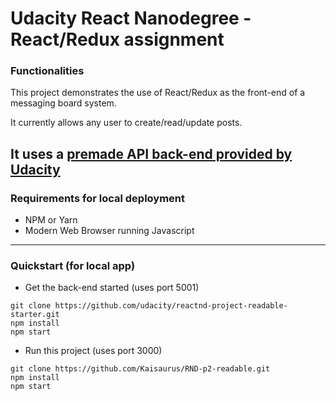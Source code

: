 # Udacity React Nanodegree - React/Redux assignment

### Functionalities
This project demonstrates the use of React/Redux as the front-end of a messaging board system. 

It currently allows any user to create/read/update posts.

It uses a [premade API back-end provided by Udacity](https://github.com/udacity/reactnd-project-readable-starter)
---

### Requirements for local deployment

* NPM or Yarn
* Modern Web Browser running Javascript

---

### Quickstart (for local app) 

* Get the back-end started (uses port 5001)
```
git clone https://github.com/udacity/reactnd-project-readable-starter.git
npm install
npm start
```
* Run this project (uses port 3000)
```
git clone https://github.com/Kaisaurus/RND-p2-readable.git
npm install
npm start
```
